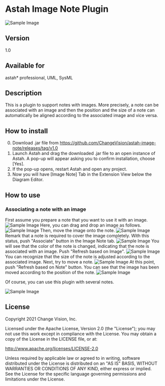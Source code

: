 Astah Image Note Plugin
===============================
![Sample Image](doc/d01.png)

Version
----------------
1.0

Available for
----------------
astah* professional, UML, SysML

Description
----------------
This is a plugin to support notes with images.  More precisely, a note can be associated with an image and then the position and the size of a note can automatically be aligned according to the associated image and vice versa.


How to install
----------------

0. Download .jar file from
   https://github.com/ChangeVision/astah-image-note/releases/tag/v1.0
1. Launch Astah and drag the downloaded .jar file to an open instance of Astah. A pop-up will appear asking you to confirm installation, choose [Yes].
2. If the pop-up opens, restart Astah and open any project.
3. Now you will have [Image Note] Tab in the Extension View below the Diagram Editor.


How to use
----------------
### Associating a note with an image
First assume you prepare a note that you want to use it with an image.
![Sample Image](doc/image001.png)
Here, you can drag and drop an image as follows.
![Sample Image](doc/image002.png)
Then, move the image onto the note.
![Sample Image](doc/image003.png)
Remark that a note is required to cover the image completely. With this status, push "Associate" button in the Image Note tab.
![Sample Image](doc/image004.png)
You will see that the color of the note is changed, indicating that the note is associated with an image.  Push "Refresh based on Image".
![Sample Image](doc/image005.png)
You can recognize that the size of the note is adjusted according to the associated image.  Next, try to move a note.
![Sample Image](doc/image006.png)
At this point, push "Refresh based on Note" button.
You can see that the image has been moved according to the position of the note.
![Sample Image](doc/image007.png)

Of course, you can use this plugin with several notes.

![Sample Image](doc/d01.png)

License
---------------
Copyright 2021 Change Vision, Inc.

Licensed under the Apache License, Version 2.0 (the "License");
you may not use this work except in compliance with the License.
You may obtain a copy of the License in the LICENSE file, or at:

<http://www.apache.org/licenses/LICENSE-2.0>

Unless required by applicable law or agreed to in writing, software
distributed under the License is distributed on an "AS IS" BASIS,
WITHOUT WARRANTIES OR CONDITIONS OF ANY KIND, either express or implied.
See the License for the specific language governing permissions and
limitations under the License.
